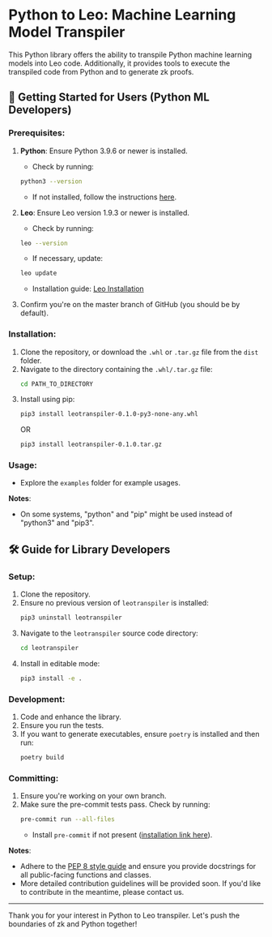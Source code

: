# Python to Leo: Machine Learning Model Transpiler

This Python library offers the ability to transpile Python machine learning models into Leo code. Additionally, it provides tools to execute the transpiled code from Python and to generate zk proofs.

## 🚀 Getting Started for Users (Python ML Developers)

### Prerequisites:

1. **Python**: Ensure Python 3.9.6 or newer is installed.
   - Check by running:
   ```bash
   python3 --version
   ```
   - If not installed, follow the instructions [here](https://wiki.python.org/moin/BeginnersGuide/Download).

2. **Leo**: Ensure Leo version 1.9.3 or newer is installed.
   - Check by running:
   ```bash
   leo --version
   ```
   - If necessary, update:
   ```bash
   leo update
   ```
   - Installation guide: [Leo Installation](https://developer.aleo.org/leo/installation/)

3. Confirm you're on the master branch of GitHub (you should be by default).

### Installation:

1. Clone the repository, or download the `.whl` or `.tar.gz` file from the `dist` folder.
2. Navigate to the directory containing the `.whl/.tar.gz` file:
   ```bash
   cd PATH_TO_DIRECTORY
   ```
3. Install using pip:
   ```bash
   pip3 install leotranspiler-0.1.0-py3-none-any.whl
   ```
   OR
   ```bash
   pip3 install leotranspiler-0.1.0.tar.gz
   ```

### Usage:

- Explore the `examples` folder for example usages.

**Notes**:
- On some systems, "python" and "pip" might be used instead of "python3" and "pip3".

## 🛠 Guide for Library Developers

### Setup:

1. Clone the repository.
2. Ensure no previous version of `leotranspiler` is installed:
   ```bash
   pip3 uninstall leotranspiler
   ```
3. Navigate to the `leotranspiler` source code directory:
   ```bash
   cd leotranspiler
   ```
4. Install in editable mode:
   ```bash
   pip3 install -e .
   ```

### Development:

1. Code and enhance the library.
2. Ensure you run the tests.
3. If you want to generate executables, ensure `poetry` is installed and then run:
   ```bash
   poetry build
   ```

### Committing:

1. Ensure you're working on your own branch.
2. Make sure the pre-commit tests pass. Check by running:
   ```bash
   pre-commit run --all-files
   ```
   - Install `pre-commit` if not present ([installation link here](https://pre-commit.com/)).

**Notes**:
- Adhere to the [PEP 8 style guide](https://peps.python.org/pep-0008/) and ensure you provide docstrings for all public-facing functions and classes.
- More detailed contribution guidelines will be provided soon. If you'd like to contribute in the meantime, please contact us.

---

Thank you for your interest in Python to Leo transpiler. Let's push the boundaries of zk and Python together!
